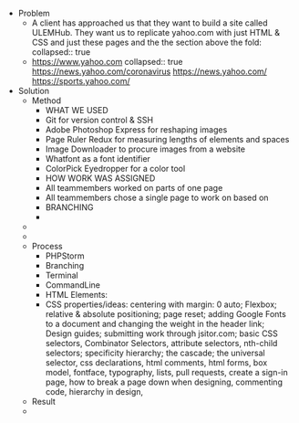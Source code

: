 - Problem
	- A client has approached us that they want to build a site called ULEMHub. They want us to replicate yahoo.com with just HTML & CSS and just these pages and the the section above the fold:  
	  collapsed:: true
	- https://www.yahoo.com
	  collapsed:: true
	  https://news.yahoo.com/coronavirus
	  https://news.yahoo.com/
	  https://sports.yahoo.com/
- Solution
	- Method
		- WHAT WE USED
		- Git for version control & SSH
		- Adobe Photoshop Express for reshaping images
		- Page Ruler Redux for measuring lengths of elements and spaces
		- Image Downloader to procure images from a website
		- Whatfont as a font identifier
		- ColorPick Eyedropper for a color tool
		- HOW WORK WAS ASSIGNED
		- All teammembers worked on parts of one page
		- All teammembers chose a single page to work on based on
		- BRANCHING
		-
	-
	-
	- Process
		- PHPStorm
		- Branching
		- Terminal
		- CommandLine
		- HTML Elements:
		- CSS properties/ideas: centering with margin: 0 auto; Flexbox; relative & absolute positioning; page reset; adding Google Fonts to a document and changing the weight in the header link; Design guides; submitting work through jsitor.com; basic CSS selectors, Combinator Selectors, attribute selectors, nth-child selectors; specificity hierarchy; the cascade; the universal selector, css declarations, html comments, html forms,  box model, fontface, typography, lists, pull requests, create a sign-in page, how to break a page down when designing, commenting code, hierarchy in design,
	- Result
	-